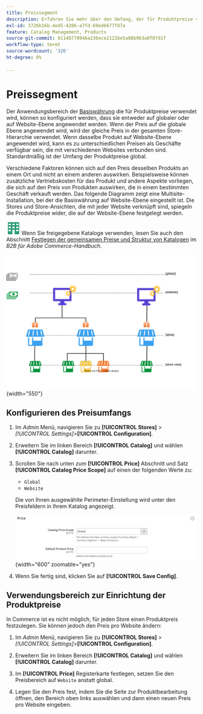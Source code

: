 ```yaml
---
title: Preissegment
description: Erfahren Sie mehr über den Umfang, der für Produktpreise verwendet wird und der so konfiguriert werden kann, dass er auf globaler oder Website-Ebene angewendet werden kann.
exl-id: 3726b16b-4ed5-4286-a7fd-69ed6677f87a
feature: Catalog Management, Products
source-git-commit: 01148770946a236ece2122be5a88b963a0f07d1f
workflow-type: tm+mt
source-wordcount: '326'
ht-degree: 0%

---
```


# Preissegment

Der Anwendungsbereich der [Basiswährung](../stores-purchase/currency-configuration.md) die für Produktpreise verwendet wird, können so konfiguriert werden, dass sie entweder auf globaler oder auf Website-Ebene angewendet werden. Wenn der Preis auf die globale Ebene angewendet wird, wird der gleiche Preis in der gesamten Store-Hierarchie verwendet. Wenn dasselbe Produkt auf Website-Ebene angewendet wird, kann es zu unterschiedlichen Preisen als Geschäfte verfügbar sein, die mit verschiedenen Websites verbunden sind. Standardmäßig ist der Umfang der Produktpreise global.

Verschiedene Faktoren können sich auf den Preis desselben Produkts an einem Ort und nicht an einem anderen auswirken. Beispielsweise können zusätzliche Vertriebskosten für das Produkt und andere Aspekte vorliegen, die sich auf den Preis von Produkten auswirken, die in einem bestimmten Geschäft verkauft werden. Das folgende Diagramm zeigt eine Multisite-Installation, bei der die Basiswährung auf Website-Ebene eingestellt ist. Die Stores und Store-Ansichten, die mit jeder Website verknüpft sind, spiegeln die Produktpreise wider, die auf der Website-Ebene festgelegt werden.

![B2B für Adobe Commerce](../assets/b2b.svg) Wenn Sie freigegebene Kataloge verwenden, lesen Sie auch den Abschnitt [Festlegen der gemeinsamen Preise und Struktur von Katalogen](../b2b/catalog-shared-pricing-structure.md) im _B2B für Adobe Commerce-Handbuch_.

![Preisdiagramm](./assets/catalog-price-scope.svg){width="550"}

## Konfigurieren des Preisumfangs

1. Im _Admin_ Menü, navigieren Sie zu **[!UICONTROL Stores]** > _[!UICONTROL Settings]_>**[!UICONTROL Configuration]**.

1. Erweitern Sie im linken Bereich **[!UICONTROL Catalog]** und wählen **[!UICONTROL Catalog]** darunter.

1. Scrollen Sie nach unten zum **[!UICONTROL Price]** Abschnitt und Satz **[!UICONTROL Catalog Price Scope]** auf einen der folgenden Werte zu:

   - `Global`
   - `Website`

   Die von Ihnen ausgewählte Perimeter-Einstellung wird unter den Preisfeldern in Ihrem Katalog angezeigt.

   ![Katalogpreisbereich](./assets/catalog-price.png){width="600" zoomable="yes"}

1. Wenn Sie fertig sind, klicken Sie auf **[!UICONTROL Save Config]**.

## Verwendungsbereich zur Einrichtung der Produktpreise

In Commerce ist es nicht möglich, für jeden Store einen Produktpreis festzulegen. Sie können jedoch den Preis pro Website ändern:

1. Im _Admin_ Menü, navigieren Sie zu **[!UICONTROL Stores]** > _[!UICONTROL Settings]_>**[!UICONTROL Configuration]**.

1. Erweitern Sie im linken Bereich **[!UICONTROL Catalog]** und wählen **[!UICONTROL Catalog]** darunter.

1. Im **[!UICONTROL Price]** Registerkarte festlegen, setzen Sie den Preisbereich auf `Website` anstatt global.

1. Legen Sie den Preis fest, indem Sie die Seite zur Produktbearbeitung öffnen, den Bereich oben links auswählen und dann einen neuen Preis pro Website eingeben.
